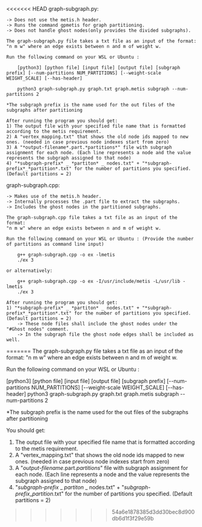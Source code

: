 <<<<<<< HEAD
graph-subgraph.py:

    -> Does not use the metis.h header.
    -> Runs the command gpmetis for graph partitioning.
    -> Does not handle ghost nodes(only provides the divided subgraphs).

    The graph-subgraph.py file takes a txt file as an input of the format:
    "n m w" where an edge exists between n and m of weight w.

    Run the following command on your WSL or Ubuntu :

        [python3] [python file] [input file] [output file] [subgraph prefix] [--num-partitions NUM_PARTITIONS] [--weight-scale WEIGHT_SCALE] [--has-header]

        python3 graph-subgraph.py graph.txt graph.metis subgraph --num-partitions 2 

    *The subgraph prefix is the name used for the out files of the subgraphs after partitioning

    After running the program you should get:
    1) The output file with your specified file name that is formatted according to the metis requirement.
    2) A "vertex_mapping.txt" that shows the old node ids mapped to new ones. (needed in case previous node indexes start from zero)
    3) A "*output-filename*.part.*partitions*" file with subgraph assignment for each node. (Each line represents a node and the value represents the subgraph assigned to that node)
    4) "*subgraph-prefix* _ *partiton* _ nodes.txt" + "*subgraph-prefix*_*partition*.txt" for the number of partitions you specified. (Default partitions = 2)

graph-subgraph.cpp:

    -> Makes use of the metis.h header.
    -> Internally processes the .part file to extract the subgraphs.
    -> Includes the ghost nodes in the partitioned subgraphs.

    The graph-subgraph.cpp file takes a txt file as an input of the format:
    "n m w" where an edge exists between n and m of weight w.

    Run the following command on your WSL or Ubuntu : (Provide the number of partitions as command line input)

        g++ graph-subgraph.cpp -o ex -lmetis
        ./ex 3

    or alternatively:

        g++ graph-subgraph.cpp -o ex -I/usr/include/metis -L/usr/lib -lmetis
        ./ex 3

    After running the program you should get:
    1) "*subgraph-prefix* _ *partiton* _ nodes.txt" + "*subgraph-prefix*_*partition*.txt" for the number of partitions you specified. (Default partitions = 2)
        -> These node files shall include the ghost nodes under the "#Ghost nodes" comment.
        -> In the subgraph file the ghost node edges shall be included as well.

=======
The graph-subgraph.py file takes a txt file as an input of the format:
"n m w" where an edge exists between n and m of weight w.

Run the following command on your WSL or Ubuntu :

[python3] [python file] [input file] [output file] [subgraph prefix] [--num-partitions NUM_PARTITIONS] [--weight-scale WEIGHT_SCALE] [--has-header]
python3 graph-subgraph.py graph.txt graph.metis subgraph --num-partitions 2 

*The subgraph prefix is the name used for the out files of the subgraphs after partitioning

You should get:
1) The output file with your specified file name that is formatted according to the metis requirement.
2) A "vertex_mapping.txt" that shows the old node ids mapped to new ones. (needed in case previous node indexes start from zero)
3) A "*output-filename*.part.*partitions*" file with subgraph assignment for each node. (Each line represents a node and the value represents the subgraph assigned to that node)
4) "*subgraph-prefix* _ *partiton* _ nodes.txt" + "*subgraph-prefix*_*partition*.txt" for the number of partitions you specified. (Default partitions = 2)
>>>>>>> 54a6e1878385d3dd30bec8d900db6d1f3f29e59b
